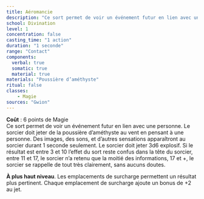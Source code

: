 ```yaml
---
title: Aéromancie
description: "Ce sort permet de voir un événement futur en lien avec une personne."
school: Divination
level: 1
concentration: false
casting_time: "1 action"
duration: "1 seconde"
range: "Contact"
components:
  verbal: true
  somatic: true
  material: true
materials: "Poussière d’améthyste"
ritual: false
classes:
    - Magie
sources: "Gwion"
---
```

**Coût** : 6 points de Magie  
Ce sort permet de voir un événement futur en lien avec une personne. Le sorcier doit jeter de la poussière d’améthyste au vent en pensant à une personne. Des images, des sons, et d’autres sensations apparaîtront au sorcier durant 1 seconde seulement. Le sorcier doit jeter 3d6 explosif. Si le résultat est entre 3 et 10 l’effet du sort reste confus dans la tête du sorcier, entre 11 et 17, le sorcier n’a retenu que la moitié des informations, 17 et +, le sorcier se rappelle de tout très clairement, sans aucuns doutes.

**À plus haut niveau**. Les emplacements de surcharge permettent un résultat plus pertinent. Chaque emplacement de surcharge ajoute un bonus de +2 au jet.
